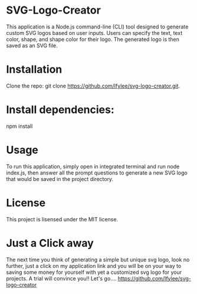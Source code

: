 # SVG-Logo-Creator

This application is a Node.js command-line (CLI) tool designed to generate custom SVG logos based on user inputs. Users can specify the text, text color, shape, and shape color for their logo. The generated logo is then saved as an SVG file.

# Installation

Clone the repo: git clone https://github.com/Ifylee/svg-logo-creator.git.

# Install dependencies: 
npm install 

# Usage
To run this application, simply open in integrated terminal and run node index.js, then answer all the prompt questions to generate a new SVG logo that would be saved in the project directory.

# License
This project is lisensed under the MIT license.

# Just a Click away
The next time you think of generating a simple but unique svg logo, look no further, just a click  on my application link and you will be on your way to saving some money for yourself with yet a customized svg logo for your projects. A trial will convince you!! Let's go....
https://github.com/Ifylee/svg-logo-creator

